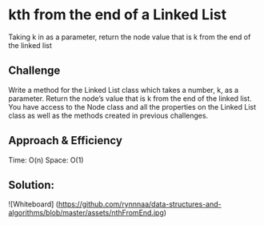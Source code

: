 # kth from the end of a Linked List
Taking k in as a parameter, return the node value that is k from the end of the linked list

## Challenge
Write a method for the Linked List class which takes a number, k, as a parameter. Return the node’s value that is k from the end of the linked list. You have access to the Node class and all the properties on the Linked List class as well as the methods created in previous challenges.

## Approach & Efficiency
Time: O(n)
Space: O(1)

## Solution:

![Whiteboard] (https://github.com/rynnnaa/data-structures-and-algorithms/blob/master/assets/nthFromEnd.jpg)
